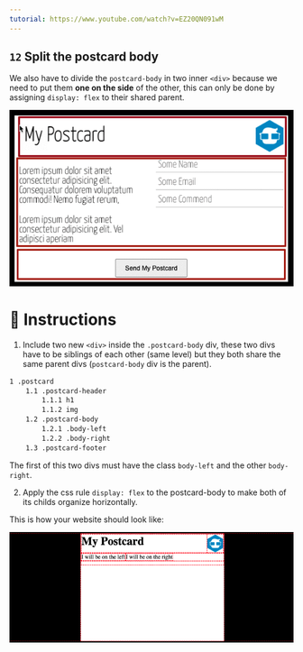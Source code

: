 ```yaml
---
tutorial: https://www.youtube.com/watch?v=EZ20QN091wM
---
```


## `12` Split the postcard body

We also have to divide the `postcard-body` in two inner `<div>` because we need to put them **one on the side** of the other, this can only be done by assigning `display: flex` to their shared parent.

![Split Postcard Body](../../assets/12-split-postcard-body.gif?raw=true)

# 📝 Instructions

1. Include two new `<div>` inside the `.postcard-body` div, these two divs have to be siblings of each other (same level) but they both share the same parent divs (`postcard-body` div is the parent).

```txt
1 .postcard
    1.1 .postcard-header
        1.1.1 h1
        1.1.2 img
    1.2 .postcard-body
        1.2.1 .body-left
        1.2.2 .body-right
    1.3 .postcard-footer
```

The first of this two divs must have the class `body-left` and the other `body-right`.

2. Apply the css rule `display: flex` to the postcard-body to make both of its childs organize horizontally.

This is how your website should look like: 

![postcard body preview](../../assets/VZS6rNiYfC.gif?raw=true)